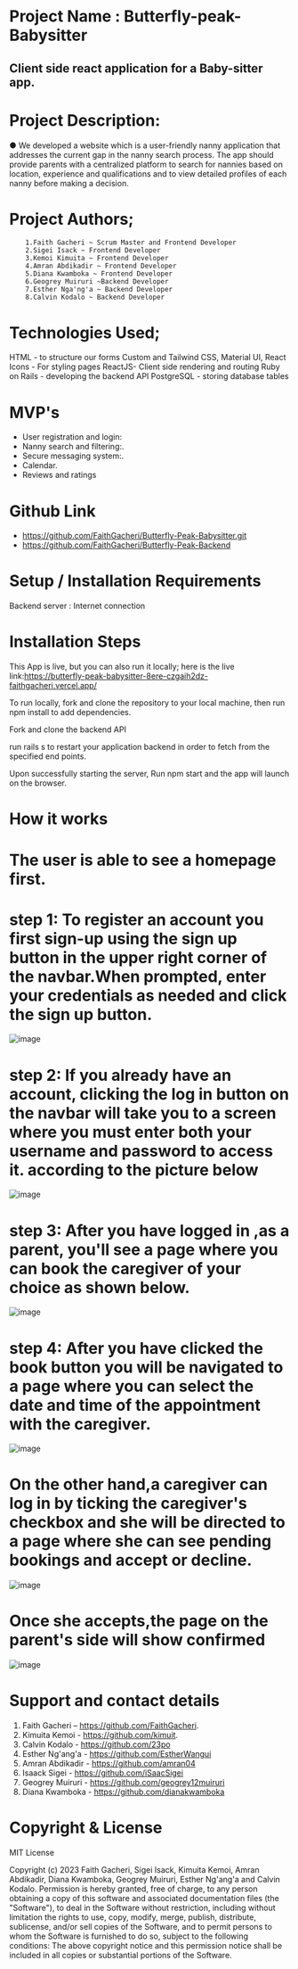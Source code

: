 # Project Name : Butterfly-peak-Babysitter

## Client side react application for a Baby-sitter app.

# Project Description:
● We developed a website which is a user-friendly nanny application that addresses the current gap in the nanny search process. The app should provide parents with a centralized platform to search for nannies based on location, experience and qualifications and to view detailed profiles of each nanny before making a decision.



# Project Authors;
        1.Faith Gacheri ~ Scrum Master and Frontend Developer
        2.Sigei Isack ~ Frontend Developer
        3.Kemoi Kimuita ~ Frontend Developer
        4.Amran Abdikadir ~ Frontend Developer
        5.Diana Kwamboka ~ Frontend Developer
        6.Geogrey Muiruri ~Backend Developer
        7.Esther Nga'ng'a ~ Backend Developer
        8.Calvin Kodalo ~ Backend Developer
                  
                  
                  
# Technologies Used;

HTML - to structure our forms
Custom and Tailwind CSS, Material UI, React Icons - For styling pages
ReactJS- Client side rendering and routing
Ruby on Rails - developing the backend API
PostgreSQL - storing database tables

# MVP's

- User registration and login:
- Nanny search and filtering:.
- Secure messaging system:.
- Calendar.
- Reviews and ratings
# Github Link

- https://github.com/FaithGacheri/Butterfly-Peak-Babysitter.git
- https://github.com/FaithGacheri/Butterfly-Peak-Backend

# Setup / Installation Requirements

Backend server :
Internet connection

# Installation Steps

This App is live, but you can also run it locally; here is the live link:https://butterfly-peak-babysitter-8ere-czgaih2dz-faithgacheri.vercel.app/

To run locally, fork and clone the repository to your local machine, then run npm install to add dependencies.

Fork and clone the backend API

run rails s to restart your application backend in order to fetch from the specified end points.

Upon successfully starting the server, Run npm start and the app will launch on the browser.

# How it works

# The user is able to see a homepage first.

# step 1: To register an account you first sign-up using the sign up button in the upper right corner of the navbar.When prompted, enter your credentials as needed and click the sign up button.

![image](https://user-images.githubusercontent.com/108331034/213512272-5168609b-befa-4731-b9af-5e6a95675d9e.png)


# step 2: If you already have an account, clicking the log in button on the navbar will take you to a screen where you must enter both your username and password to access it. according to the picture below

![image](https://user-images.githubusercontent.com/108331034/213512855-c69eda07-d90a-4dba-86eb-35c4edcd92c5.png)


# step 3: After you have logged in ,as a parent, you'll see a page where you can book the caregiver of your choice as shown below.

![image](https://user-images.githubusercontent.com/108331034/213512132-a0a407d1-9875-4214-aa8f-0b2a17ca64ce.png)


# step 4: After you have clicked the book button you will be navigated to a page where you can select the date and time of the appointment with the caregiver. 

![image](https://user-images.githubusercontent.com/108331034/213507673-d6712f6c-c200-49a8-b10b-bc5b2a1faab2.png)

# On the other hand,a caregiver can log in by ticking the caregiver's checkbox and she will be directed to a page where  she can see pending bookings and accept or decline.

![image](https://user-images.githubusercontent.com/108331034/213512467-5c6a80c9-372b-432f-8449-b14af4a2b721.png)


# Once she accepts,the page on the parent's side will show confirmed
 
![image](https://user-images.githubusercontent.com/108331034/213512535-12f593e3-fac9-4a27-8336-d1b6e490fbd8.png)


 # Support and contact details

 1. Faith Gacheri – https://github.com/FaithGacheri.
 2. Kimuita Kemoi - https://github.com/kimuit.
 3. Calvin Kodalo - https://github.com/23po
 4. Esther Ng'ang'a - https://github.com/EstherWangui
 5. Amran Abdikadir - https://github.com/amran04
 6. Isaack Sigei - https://github.com/iSaacSigei
 7. Geogrey Muiruri - https://github.com/geogrey12muiruri
 8. Diana Kwamboka - https://github.com/dianakwamboka


# Copyright & License

MIT License

Copyright (c) 2023 Faith Gacheri, Sigei Isack, Kimuita Kemoi, Amran Abdikadir, Diana Kwamboka, Geogrey Muiruri, Esther Ng'ang'a and Calvin Kodalo. Permission is hereby granted, free of charge, to any person obtaining a copy of this software and associated documentation files (the "Software"), to deal in the Software without restriction, including without limitation the rights to use, copy, modify, merge, publish, distribute, sublicense, and/or sell copies of the Software, and to permit persons to whom the Software is furnished to do so, subject to the following conditions: The above copyright notice and this permission notice shall be included in all copies or substantial portions of the Software.



